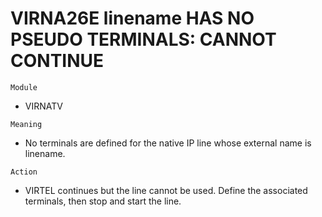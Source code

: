 # VIRNA26E linename HAS NO PSEUDO TERMINALS: CANNOT CONTINUE

`Module`
- VIRNATV

`Meaning`
- No terminals are defined for the native IP line whose external name is linename.

`Action`
- VIRTEL continues but the line cannot be used. Define the associated terminals, then stop and start the line.
